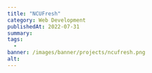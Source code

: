 ```yaml
---
title: "NCUFresh"
category: Web Development
publishedAt: 2022-07-31
summary: 
tags: 
  - 
banner: /images/banner/projects/ncufresh.png
alt: 
---
```

